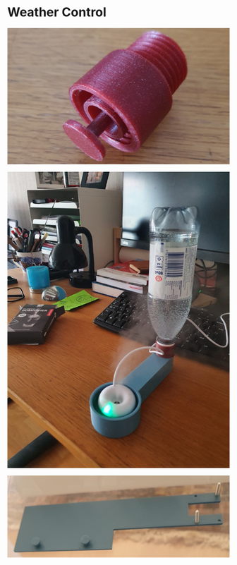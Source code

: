 # Weather Control

<p align="center">
	<img src="https://github.com/saeedghsh/3d_models/blob/master/weather_control/images/bottle_drip_lock.jpg">
</p>
<p align="center">
	<img src="https://github.com/saeedghsh/3d_models/blob/master/weather_control/images/floatie_humidifier.jpg">
</p>
<p align="center">
	<img src="https://github.com/saeedghsh/3d_models/blob/master/weather_control/images/rpi_and_camera_fixture.jpg">
</p>
